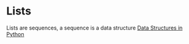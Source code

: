 # Lists
Lists are sequences, a sequence is a data structure
[Data Structures in Python](https://docs.python.org/3/tutorial/datastructures.html)